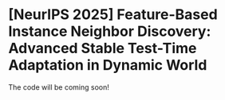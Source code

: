 # [NeurIPS 2025] Feature-Based Instance Neighbor Discovery: Advanced Stable Test-Time Adaptation in Dynamic World

The code will be coming soon!
